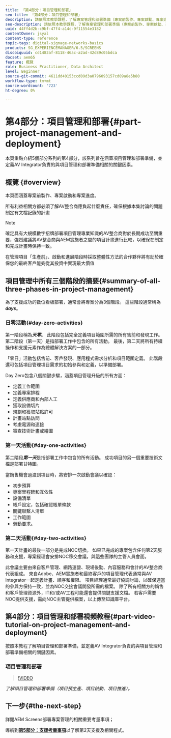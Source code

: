 ```yaml
---
title: 「第4部分：項目管理和部署」
seo-title: 「第4部分：項目管理和部署」
description: 請依照本教學課程，了解專案管理和部署準備（專案前製作、專案啟動、專案進度）。 此外，還要了解如何定義項目範圍和時間表，以及收集有關供應商、內部人工和剪切表的資訊。
seo-description: 請依照本教學課程，了解專案管理和部署準備（專案前製作、專案啟動、專案進度）。 此外，還要了解如何定義項目範圍和時間表，以及收集有關供應商、內部人工和剪切表的資訊。
uuid: 44ff4d2b-c9bf-47f4-a14c-9f11554e3182
contentOwner: jsyal
content-type: reference
topic-tags: digital-signage-networks-basics
products: SG_EXPERIENCEMANAGER/6.5/SCREENS
discoiquuid: cd1483af-8118-46ac-a2ad-42d89c05bdca
docset: aem65
feature: 概覽
role: Business Practitioner, Data Architect
level: Beginner
source-git-commit: 4611dd40153ccd09d3a0796093157cd09a8e5b80
workflow-type: tm+mt
source-wordcount: '723'
ht-degree: 0%

---
```



# 第4部分：項目管理和部署{#part-project-management-and-deployment}

本頁重點介紹5個部分系列的第4部分，該系列旨在涵蓋項目管理和部署準備，並定義AV Integrator負責的與項目管理和部署準備相關的關鍵因素。

## 概覽 {#overview}

本頁面涵蓋專案前製作、專案啟動和專案進度。

所有利益相關方都必須了解AV整合商應負起什麼責任，確保根據本集討論的問題制定有文檔記錄的計畫

>[!NOTE]
>
>確定具有大規模數字招牌部署項目管理專業知識的AV整合商對於長期成功至關重要，強烈建議將AV整合商與AEM實施者之間的項目計畫進行比較，以確保在制定和完成計畫時保持一致。
>
>在管理項目「生產前」、啟動和進展階段時採取整體性方法的合作夥伴將有助於確保您的最終客戶能夠從其投資中實現最大價值

## 項目管理中所有三個階段的摘要{#summary-of-all-three-phases-in-project-management}

為了支援成功的數位看板部署，通常會將專案分為3個階段。 這些階段通常稱為&#x200B;***days***。

### 日零活動{#day-zero-activities}

第一階段稱為&#x200B;***天零***。 此階段包括完全定義項目範圍所需的所有售前和發現工作。 第二階段（第一天）是指部署工作中包含的所有活動。 最後，第二天將所有持續操作和支援元素作為總體解決方案的一部分。

「零日」活動包括售前、客戶發現、應用程式需求分析和項目範圍定義。 此階段還可包括項目管理項目需求的初始參與和定義，以準備部署。

Day Zero包含八個關鍵步驟，涵蓋項目管理升級的所有方面：

* 定義工作範圍
* 定義專案排程
* 定義供應商和內部人工
* 獲取設備切片
* 規劃和獲取站點許可
* 計畫站點訪問
* 考慮電源和連接
* 審查技術計畫或繪圖

### 第一天活動{#day-one-activities}

第二階段&#x200B;***第一天***&#x200B;是指部署工作中包含的所有活動。 成功項目的另一個重要技術文檔是部署甘特圖。

當銷售機會過渡到項目時，將安排一次啟動會議以確認：

* 初步預算
* 專案里程碑和互依性
* 設備清單
* 帳戶設定，包括確認帳單條款
* 關鍵聯繫人清單
* 工作範圍
* 勞動要求。

### 第二天活動{#day-two-activities}

第一天計畫的最後一部分是完成NOC切換。 如果已完成的專案包含任何第2天服務和支援，專案經理會安排NOC移交會議，與這些團隊的主管人員會面。

此會議主要由來自客戶管理、網路運營、現場後勤、內容服務和會計的AV整合商代表組成。 來自Adobe、AEM實施者和最終客戶的項目管理代表通常與AV Integrator一起定義計畫、順序和權限。 項目經理通常最好協調討論，以確保適當的參與方保持一致，並為NOC交接會議開發所需的檔案。 除了所有相關方的銷售和客戶管理資源外，IT和/或AV工程可能還會提供關鍵支援文檔。 若客戶需要NOC提供支援，需向NOC主管提供檔案，以上傳至知識庫平台。

## 第4部分：項目管理和部署視頻教程{#part-video-tutorial-on-project-management-and-deployment}

按照本教程了解項目管理和部署準備，並定義AV Integrator負責的與項目管理和部署準備相關的關鍵因素。

### 項目管理和部署

>[!VIDEO](https://video.tv.adobe.com/v/28408)

*了解項目管理和部署準備（項目預生產、項目啟動、項目推進）。*

## 下一步{#the-next-step}

詳閱AEM Screens部署專案管理的相關重要考量事項；

導航到&#x200B;**[第5部分：支援考量事項](support-considerations.md)**&#x200B;以了解第2天支援及相關程式。

